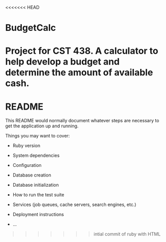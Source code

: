 <<<<<<< HEAD
# BudgetCalc
Project for CST 438. A calculator to help develop a budget and determine the amount of available cash. 
=======
# README

This README would normally document whatever steps are necessary to get the
application up and running.

Things you may want to cover:

* Ruby version

* System dependencies

* Configuration

* Database creation

* Database initialization

* How to run the test suite

* Services (job queues, cache servers, search engines, etc.)

* Deployment instructions

* ...
>>>>>>> intial commit of ruby with HTML
